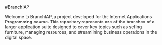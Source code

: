 #BranchIAP

Welcome to BranchIAP, a project developed for the Internet Applications Programming course. This repository represents one of the branches of a larger application suite designed to cover key topics such as selling furniture, managing resources, and streamlining business operations in the digital space.
